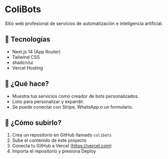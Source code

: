 # ColiBots

Sitio web profesional de servicios de automatización e inteligencia artificial.

## 🔧 Tecnologías

- Next.js 14 (App Router)
- Tailwind CSS
- shadcn/ui
- Vercel Hosting

## 🚀 ¿Qué hace?

- Muestra tus servicios como creador de bots personalizados.
- Listo para personalizar y expandir.
- Se puede conectar con Stripe, WhatsApp o un formulario.

## 🧩 ¿Cómo subirlo?

1. Crea un repositorio en GitHub llamado `colibots`
2. Sube el contenido de este proyecto
3. Conecta tu GitHub a Vercel (https://vercel.com)
4. Importa el repositorio y presiona Deploy
